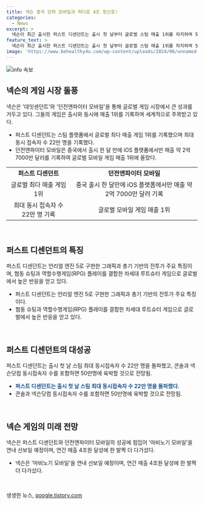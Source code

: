 ```yaml
---
title: 넥슨 중국 던파 모바일과 퍼디로 4조 청신호!
categories:
  - News
excerpt: >
  넥슨이 최근 출시한 퍼스트 디센던트는 출시 첫 날부터 글로벌 스팀 매출 1위를 차지하며 50만 동접자를 기록했습니다. 이 게임은 언리얼 엔진 5를 사용한 차세대 루트슈터 게임으로, 총기 기반의 전투와 협동 슈팅, 역할수행게임을 결합해 새로운 매력을 선보였습니다. 또한, 중국 시장에서 출시한 던전앤파이터 모바일도 출시 첫 달에만 1조원의 매출을 기록하며 성공을 거뒀습니다. 이러한 성과로 넥슨은 올해 목표였던 4조원의 연간 매출을 노린다고 밝혔습니다. 이어 마비노기 모바일의 선보임으로 더 큰 성과를 이루고자 하고 있습니다.
feature_text: >
  넥슨이 최근 출시한 퍼스트 디센던트는 출시 첫 날부터 글로벌 스팀 매출 1위를 차지하며 50만 동접자를 기록했습니다. 이 게임은 언리얼 엔진 5를 사용한 차세대 루트슈터 게임으로, 총기 기반의 전투와 협동 슈팅, 역할수행게임을 결합해 새로운 매력을 선보였습니다. 또한, 중국 시장에서 출시한 던전앤파이터 모바일도 출시 첫 달에만 1조원의 매출을 기록하며 성공을 거뒀습니다. 이러한 성과로 넥슨은 올해 목표였던 4조원의 연간 매출을 노린다고 밝혔습니다. 이어 마비노기 모바일의 선보임으로 더 큰 성과를 이루고자 하고 있습니다.
image: 'https://www.behealthy4u.com/wp-content/uploads/2024/06/unnamed-file.png'
---
```


<p><img src="https://www.behealthy4u.com/wp-content/uploads/2024/06/unnamed-file.png" alt="info 속보" /></p>

<h2 data-ke-size="size26">넥슨의 게임 시장 돌풍</h2>

<p data-ke-size="size16">넥슨은 '데잇센던트'와 '던전앤파이터 모바일'을 통해 글로벌 게임 시장에서 큰 성과를 거두고 있다. 그들의 게임은 출시와 동시에 매출 1위를 기록하며 세계적으로 주목받고 있다.</p>

<ul>
    <li>퍼스트 디센던트는 스팀 플랫폼에서 글로벌 최다 매출 게임 1위를 기록했으며 최대 동시 접속자 수 22만 명을 기록했다.</li>
    <li>던전앤파이터 모바일은 중국에서 출시 한 달 만에 iOS 플랫폼에서만 매출 약 2억 7000만 달러를 기록하여 글로벌 모바일 게임 매출 1위에 올랐다.</li>
</ul>

<table>
    <tr>
        <td style="text-align: center; height: 17px;"><b>퍼스트 디센던트</b></td>
        <td style="text-align: center; height: 17px;"><b>던전앤파이터 모바일</b></td>
    </tr>
    <tr>
        <td style="text-align: center; height: 17px;">글로벌 최다 매출 게임 1위</td>
        <td style="text-align: center; height: 17px;">중국 출시 한 달만에 iOS 플랫폼에서만 매출 약 2억 7000만 달러 기록</td>
    </tr>
    <tr>
        <td style="text-align: center; height: 17px;">최대 동시 접속자 수 22만 명 기록</td>
        <td style="text-align: center; height: 17px;">글로벌 모바일 게임 매출 1위</td>
    </tr>
</table>

<p data-ke-size="size16">&nbsp;</p>

<h2 data-ke-size="size26">퍼스트 디센던트의 특징</h2>

<p data-ke-size="size16">퍼스트 디센던트는 언리얼 엔진 5로 구현한 그래픽과 총기 기반의 전투가 주요 특징이며, 협동 슈팅과 역할수행게임(RPG) 플레이를 결합한 차세대 루트슈터 게임으로 글로벌에서 높은 반응을 얻고 있다.</p>

<ul>
    <li>퍼스트 디센던트는 언리얼 엔진 5로 구현한 그래픽과 총기 기반의 전투가 주요 특징이다.</li>
    <li>협동 슈팅과 역할수행게임(RPG) 플레이를 결합한 차세대 루트슈터 게임으로 글로벌에서 높은 반응을 얻고 있다.</li>
</ul>

<p data-ke-size="size16">&nbsp;</p>

<h2 data-ke-size="size26">퍼스트 디센던트의 대성공</h2>

<p data-ke-size="size16">퍼스트 디센던트는 출시 첫 날 스팀 최대 동시접속자 수 22만 명을 돌파했고, 콘솔과 넥슨닷컴 동시접속자 수를 포함하면 50만명에 육박할 것으로 전망됨.</p>

<ul>
    <li><b><span style="color: #1a5490;">퍼스트 디센던트는 출시 첫 날 스팀 최대 동시접속자 수 22만 명을 돌파했다.</span></b></li>
    <li>콘솔과 넥슨닷컴 동시접속자 수를 포함하면 50만명에 육박할 것으로 전망됨.</li>
</ul>

<p data-ke-size="size16">&nbsp;</p>

<h2 data-ke-size="size26">넥슨 게임의 미래 전망</h2>

<p data-ke-size="size16">넥슨은 퍼스트 디센던트와 던전앤파이터 모바일의 성공에 힘입어 '마비노기 모바일'을 연내 선보일 예정이며, 연간 매출 4조원 달성에 한 발짝 더 다가섰다.</p>

<ul>
    <li>넥슨은 '마비노기 모바일'을 연내 선보일 예정이며, 연간 매출 4조원 달성에 한 발짝 더 다가섰다.</li>
</ul>

<p data-ke-size="size16">&nbsp;</p>
생생한 뉴스, <a href="https://qoogle.tistory.com" rel="dofollow">qoogle.tistory.com</a>


